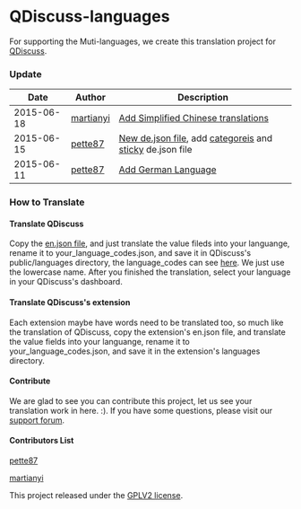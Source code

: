 QDiscuss-languages
====================

For supporting the Muti-languages, we create this  translation  project for [QDiscuss](http://colorvila.com/qdiscuss-plugin/).

### Update

| Date				| Author			| Description											 |
| ----------------- | ----------------- | ------------------------------------------------------ |
| 2015-06-18		| [martianyi](https://github.com/martianyi)			| [Add Simplified Chinese translations](https://github.com/ColorVila/QDiscuss-languanges/commit/60dfdab1ed435165f946d65aa9320b342763f530)			 |
| 2015-06-15		| [pette87](https://github.com/pette87) 			| [New de.json file](https://github.com/ColorVila/QDiscuss-languanges/commit/441cdce143584bbe7931a8a56bf94b1545e587d7), add [categoreis](https://github.com/ColorVila/QDiscuss-languanges/commit/df626a89429c089e8666dbb4c6cab628bcdfc337) and [sticky](https://github.com/ColorVila/QDiscuss-languanges/commit/d61b76aa33e8dab906a3a5cf1ae9dbc7c32bc7d2) de.json file 	                     |
| 2015-06-11        | [pette87](https://github.com/pette87)  | [Add German Language](https://github.com/ColorVila/QDiscuss-languanges/commit/a3ca6a5d82f3b90bdd17d7c0e39429ef7f790677)


### How to Translate

#### Translate QDiscuss

Copy the [en.json file](https://github.com/ColorVila/QDiscuss-languanges/blob/master/qdiscuss/en.json), and just translate the value fileds into your languange, rename it to your_language_codes.json, and save it in QDiscuss's public/languages directory, the language_codes can see [here](http://www.sitepoint.com/web-foundations/iso-2-letter-language-codes/). We just use the lowercase name. After you finished the translation, select your language in your QDiscuss's dashboard.

#### Translate QDiscuss's extension

Each extension maybe have words need to be translated too, so much like the translation of QDiscuss, copy the extension's en.json file, and translate the value fields into your languange, rename it to your_language_codes.json, and save it in the extension's  languages directory.

#### Contribute

We are glad to see you can contribute this project, let us see your translation work in here. :). If you have some questions, please visit our [support forum](http://colorvila.com/qdiscuss).

#### Contributors List

[pette87](https://github.com/pette87)

[martianyi](https://github.com/martianyi)

This project released under the [GPLV2 license](https://github.com/ColorVila/QDiscuss-languanges/blob/master/license.txt).

